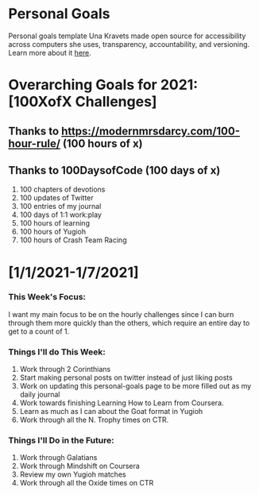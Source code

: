 Personal Goals
==============
Personal goals template Una Kravets made open source for accessibility across computers she uses, transparency, accountability, and versioning. Learn more about it [here](http://una.im/personal-goals-guide).

# Overarching Goals for 2021: [100XofX Challenges]
## Thanks to https://modernmrsdarcy.com/100-hour-rule/ (100 hours of x)
## Thanks to 100DaysofCode (100 days of x)


1. 100 chapters of devotions
2. 100 updates of Twitter
3. 100 entries of my journal
4. 100 days of 1:1 work:play
7. 100 hours of learning
8. 100 hours of Yugioh
9. 100 hours of Crash Team Racing

# [1/1/2021-1/7/2021]

### This Week's Focus:
I want my main focus to be on the hourly challenges since I can burn through them more quickly than the others, which
require an entire day to get to a count of 1.

### Things I'll do This Week:
1. Work through 2 Corinthians
2. Start making personal posts on twitter instead of just liking posts
3. Work on updating this personal-goals page to be more filled out as my daily journal
4. Work towards finishing Learning How to Learn from Coursera.
5. Learn as much as I can about the Goat format in Yugioh
6. Work through all the N. Trophy times on CTR.

### Things I'll Do in the Future:
1. Work through Galatians
2. Work through Mindshift on Coursera
3. Review my own Yugioh matches
4. Work through all the Oxide times on CTR

